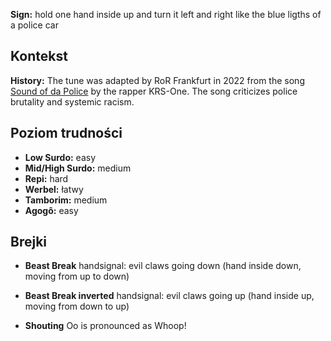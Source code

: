 **Sign:** hold one hand inside up and turn it left and right like the blue
ligths of a police car

## Kontekst

**History:** The tune was adapted by RoR Frankfurt in 2022 from the song [Sound
of da Police](https://en.wikipedia.org/wiki/Sound_of_da_Police) by the rapper
KRS-One. The song criticizes police brutality and systemic racism.

## Poziom trudności

* **Low Surdo:** easy
* **Mid/High Surdo:** medium
* **Repi:** hard
* **Werbel:** łatwy
* **Tamborim:** medium
* **Agogô:** easy

## Brejki

* **Beast Break** handsignal: evil claws going down (hand inside down, moving
  from up to down)
* **Beast Break inverted** handsignal: evil claws going up (hand inside up,
  moving from down to up)

* **Shouting** Oo is pronounced as Whoop!
